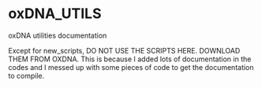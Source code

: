 # oxDNA_UTILS
oxDNA utilities documentation

Except for new_scripts, DO NOT USE THE SCRIPTS HERE. DOWNLOAD THEM FROM OXDNA. This is because I added lots of documentation in the codes and I messed up with some pieces of code to get the documentation to compile.
